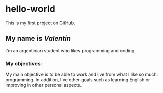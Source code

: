 # hello-world
This is my first project on GitHub.

## My name is *Valentín*
I'm an argentinian student who likes programming and coding.

### My objectives: 
My main objective is to be able to work and live from what I like so much: programming.
In addition, I've other goals such as learning English or improving in other personal aspects.
